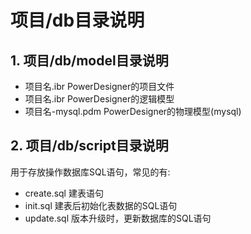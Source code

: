 # 项目/db目录说明

## 1. 项目/db/model目录说明

- 项目名.ibr
  PowerDesigner的项目文件
- 项目名.ibr
  PowerDesigner的逻辑模型
- 项目名-mysql.pdm
  PowerDesigner的物理模型(mysql)

## 2. 项目/db/script目录说明

用于存放操作数据库SQL语句，常见的有:

- create.sql
  建表语句
- init.sql
  建表后初始化表数据的SQL语句
- update.sql
  版本升级时，更新数据库的SQL语句
